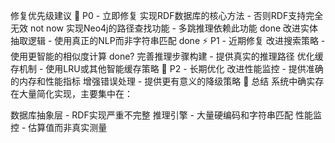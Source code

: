 修复优先级建议
🚨 P0 - 立即修复
实现RDF数据库的核心方法 - 否则RDF支持完全无效 not now
实现Neo4j的路径查找功能 - 多跳推理依赖此功能 done
改进实体抽取逻辑 - 使用真正的NLP而非字符串匹配 done
⚡ P1 - 近期修复
改进搜索策略 - 使用更智能的相似度计算 done?
完善推理步骤构建 - 提供真实的推理路径
优化缓存机制 - 使用LRU或其他智能缓存策略
🔧 P2 - 长期优化
改进性能监控 - 提供准确的内存和性能指标
增强错误处理 - 提供更有意义的降级策略
🎯 总结
系统中确实存在大量简化实现，主要集中在：

数据库抽象层 - RDF实现严重不完整
推理引擎 - 大量硬编码和字符串匹配
性能监控 - 估算值而非真实测量